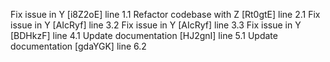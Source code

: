 Fix issue in Y [i8Z2oE] line 1.1
Refactor codebase with Z [Rt0gtE] line 2.1
Fix issue in Y [AIcRyf] line 3.2
Fix issue in Y [AIcRyf] line 3.3
Fix issue in Y [BDHkzF] line 4.1
Update documentation [HJ2gnI] line 5.1
Update documentation [gdaYGK] line 6.2
